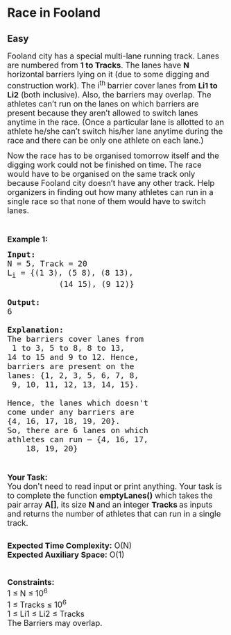 # Race in Fooland
## Easy
<div class="problems_problem_content__Xm_eO"><p><span style="font-size:18px">Fooland city has a special multi-lane running track. Lanes are numbered from <strong>1 to Tracks</strong>. The lanes have <strong>N</strong> horizontal barriers lying on it (due to some digging and construction work). The i<sup>th </sup>barrier cover lanes from <strong>Li1 to Li2</strong> (both inclusive). Also, the barriers may overlap. The athletes can’t run on the lanes on which barriers are present because they aren’t allowed to switch lanes anytime in the race. (Once a particular lane is allotted to an athlete he/she can’t switch his/her lane anytime during the race and there can be only one athlete on each lane.)</span></p>

<p><span style="font-size:18px">Now the race has to be organised tomorrow itself and the digging work could not be finished on time. The race would have to be organised on the same track only because Fooland city doesn’t have any other track. Help organizers in finding out how many athletes can run in a single race so that none of them would have to switch lanes.</span></p>

<p>&nbsp;</p>

<p><span style="font-size:18px"><strong>Example 1:</strong></span></p>

<pre><span style="font-size:18px"><strong>Input:</strong>
N = 5, Track = 20
L<sub>i</sub> = {(1 3), (5 8), (8 13), 
           (14 15), (9 12)}

<strong>Output:</strong>
6

<strong>Explanation:</strong>
The barriers cover lanes from
 1 to 3, 5 to 8, 8 to 13, 
14 to 15 and 9 to 12. Hence, 
barriers are present on the 
lanes: {1, 2, 3, 5, 6, 7, 8,
 9, 10, 11, 12, 13, 14, 15}.

Hence, the lanes which doesn't
come under any barriers are 
{4, 16, 17, 18, 19, 20}.
So, there are 6 lanes on which
athletes can run – {4, 16, 17,
    18, 19, 20}
</span></pre>

<p>&nbsp;</p>

<p><span style="font-size:18px"><strong>Your Task:&nbsp;&nbsp;</strong><br>
You don't need to read input or print anything. Your task is to complete the function&nbsp;<strong>emptyLanes()</strong>&nbsp;which takes the pair array <strong>A[]</strong>, its size <strong>N </strong>and an integer <strong>Tracks </strong>as inputs and returns the number of athletes that can run in a single track.</span></p>

<p><br>
<span style="font-size:18px"><strong>Expected Time Complexity:</strong> O(N)<br>
<strong>Expected Auxiliary Space:</strong> O(1)<br>
<br>
<br>
<strong>Constraints:</strong><br>
1 ≤ N ≤ 10<sup>6</sup><br>
1 ≤ Tracks ≤ 10<sup>6</sup><br>
1 ≤ Li1 ≤ Li2 ≤ Tracks<br>
The Barriers may overlap.</span></p>
</div>
